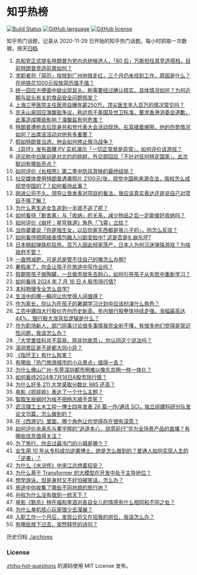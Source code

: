 # 知乎热榜
[![Build Status](https://github.com/ToWeLong/zhihu-hot-questions/workflows/CI/badge.svg)](https://github.com/ToWeLong/zhihu-hot-questions/actions)
[![GitHub language](https://img.shields.io/badge/language-golang-orange.svg)](https://golang.org/)
[![GitHub license](https://img.shields.io/github/license/ToWeLong/zhihu-hot-questions)](https://github.com/ToWeLong/zhihu-hot-questions/blob/main/LICENSE)

知乎热门话题，记录从 2020-11-29 日开始的知乎热门话题。每小时抓取一次数据，按天[归档](./archives)

<!-- BEGIN -->

1. [共和党正式提名特朗普为党内总统候选人，「80 后」万斯担任其竞选搭档，目前特朗普竞选前景如何？](https://www.zhihu.com/question/661729537)
1. [求职者将「简历」投放到广州地铁走红，三个月仍未找到工作，原因是什么？在地铁花1000元投放简历值不值？](https://www.zhihu.com/question/661671434)
1. [统一回应方便面中疑出现鼠头，称需要经过确认核实，具体情况如何？为何近期与鼠头有关的食品安全问题频发？](https://www.zhihu.com/question/661735591)
1. [上海三甲医院主任医师自曝年薪250万，顶尖医生年入百万的情况常见吗？](https://www.zhihu.com/question/584238286)
1. [农夫山泉回应溴酸盐争议，称远低于美国及世卫标准，要求香港消委会道歉，此事造成哪些影响？溴酸盐有何危害？](https://www.zhihu.com/question/661747813)
1. [特朗普遭枪击后现身共和党代表大会活动现场，右耳缠着绷带，他的伤势情况如何？出席该活动对他有多重要？](https://www.zhihu.com/question/661737998)
1. [假如特朗普当选，他会如何停止俄乌战争？](https://www.zhihu.com/question/658082315)
1. [《异环》发布首曝 PV 实机演示「一切正常就是异常」，如何评价该游戏？](https://www.zhihu.com/question/661740421)
1. [评论称中白联训是对北约的挑衅，外交部回应「不针对任何特定国家」，此次联训有哪些亮点？](https://www.zhihu.com/question/661236591)
1. [如何评价《长相思》第二季中防风意映的最终结局？](https://www.zhihu.com/question/661519172)
1. [社交媒体使用特朗普遇袭照片 2100元/张，视觉中国称来源合法，版权怎么成视觉中国的了？如何看待此事？](https://www.zhihu.com/question/661686333)
1. [刚进公司不久，领导让我发表对项目的看法，我应该真实表达还是说自己对项目不够了解？](https://www.zhihu.com/question/660814192)
1. [为什么男生追女生追到一半就不追了呢？](https://www.zhihu.com/question/405216698)
1. [如何看待「断舍离」与「收纳」的关系，减少物品之后一定能做好收纳吗？](https://www.zhihu.com/question/655160352)
1. [如何评价《崩坏：星穹铁道》角色「飞霄」立绘？](https://www.zhihu.com/question/661743617)
1. [当你婆婆说「你是独生女，以后你家东西都是我儿子的」，你怎么反驳？](https://www.zhihu.com/question/661609628)
1. [如何看待把网络表情包融入川剧变脸中? 这是否是礼崩乐坏?](https://www.zhihu.com/question/661051368)
1. [日本掀起弹珠机狂热，百万人因此倾家荡产，日本人为何沉迷弹珠游戏？为啥政府不管？](https://www.zhihu.com/question/661502973)
1. [一直想减肥，可是总是管不住自己的嘴怎么办啊?](https://www.zhihu.com/question/661541559)
1. [暑假来了，你会让孩子在旅途中写作业吗？](https://www.zhihu.com/question/660702605)
1. [假期带孩子做陶罐，一旦做歪就失去耐心，如何引导孩子从失败中重新学习？](https://www.zhihu.com/question/661237346)
1. [如何看待 2024 年 7 月 16 日 A 股市场行情?](https://www.zhihu.com/question/661673855)
1. [本科物理专业怎么自学?](https://www.zhihu.com/question/660437696)
1. [生活中的哪一瞬间让你觉得人间值得？](https://www.zhihu.com/question/661129925)
1. [作为家长，你认为在孩子的暑期学习计划中应该扮演什么角色？](https://www.zhihu.com/question/660702695)
1. [工农中建四大行股价齐创历史新高，年内银行股整体持续走强，涨幅最高达 44%，银行股大涨背后逻辑是什么？](https://www.zhihu.com/question/661700675)
1. [作为职场新人，部门同事讨论很多事情我完全听不懂，有很多他们觉得是常识性问题，我该怎么办？](https://www.zhihu.com/question/660814251)
1. [「大学里挂科并不容易，除非你故意」，你认同这个说法吗？](https://www.zhihu.com/question/660956073)
1. [溶洞景区是不是都大同小异？](https://www.zhihu.com/question/660620483)
1. [《指环王》有什么败笔？](https://www.zhihu.com/question/390207239)
1. [有哪些「热门旅游城市的小众景点」值得一去？](https://www.zhihu.com/question/661307775)
1. [为什么佛山广州-东莞深圳都市圈难以像东京圈一样一体化？](https://www.zhihu.com/question/626067308)
1. [如何看待2024年7月16日A股市场行情？](https://www.zhihu.com/question/661637713)
1. [为什么好多 211 大学录取分数比 985 还高？](https://www.zhihu.com/question/661204003)
1. [电影《抓娃娃》表达了一个什么主题？](https://www.zhihu.com/question/661646782)
1. [智取生辰纲时为啥不把杨志顺手弄死？](https://www.zhihu.com/question/661363374)
1. [武汉理工土木工程一博士四年发表 26 篇一作/通讯 SCI，独立组建科研分队发论文15篇，怎么做到的？](https://www.zhihu.com/question/661397954)
1. [在《西游记》里面，哪个角色让你觉得存在很有深意？](https://www.zhihu.com/question/661599373)
1. [如何评价余承东与董宇辉的“追逐本心，锐意前行”华为全场景产品的直播？有哪些信息值得关注？](https://www.zhihu.com/question/661696224)
1. [为了旅行，你去过最冷门的小城是哪个？](https://www.zhihu.com/question/661265023)
1. [女生用 10 年从专科成功逆袭博士，她是怎么做到的？普通人如何实现人生的「逆袭」？](https://www.zhihu.com/question/661515535)
1. [为什么《水浒传》中宋江总想着招安？](https://www.zhihu.com/question/661067685)
1. [为什么基于 Transformer 的大模型在开发中处于主导地位？](https://www.zhihu.com/question/589738603)
1. [想学游泳，但是身材又不好怕被笑话，怎么办？](https://www.zhihu.com/question/661280363)
1. [旅途中你收集了哪些不同地貌的旅行地？](https://www.zhihu.com/question/660620579)
1. [孙权为什么没有做到一统天下？](https://www.zhihu.com/question/661067710)
1. [电影《默杀》林在福和李涵对各自女儿的情感有什么相同和不同之处？](https://www.zhihu.com/question/661681397)
1. [为什么单机核心玩家很少去漫展？](https://www.zhihu.com/question/661611413)
1. [入职工作一个月后，发现公司又在招我的岗位，我该怎么办？](https://www.zhihu.com/question/661390884)
1. [有哪些放下过去，突然释怀的诗句？](https://www.zhihu.com/question/619681157)

<!-- END -->

历史归档 [./archives](./archives)


### License
[zhihu-hot-questions](https://github.com/towelong/zhihu-hot-questions) 的源码使用 MIT License 发布。